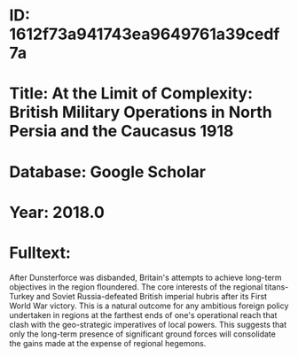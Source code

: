 # ID: 1612f73a941743ea9649761a39cedf7a
# Title: At the Limit of Complexity: British Military Operations in North Persia and the Caucasus 1918
# Database: Google Scholar
# Year: 2018.0
# Fulltext:
After Dunsterforce was disbanded, Britain's attempts to achieve long-term objectives in the region floundered.
The core interests of the regional titans-Turkey and Soviet Russia-defeated British imperial hubris after its First World War victory.
This is a natural outcome for any ambitious foreign policy undertaken in regions at the farthest ends of one's operational reach that clash with the geo-strategic imperatives of local powers.
This suggests that only the long-term presence of significant ground forces will consolidate the gains made at the expense of regional hegemons.